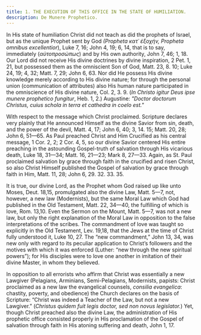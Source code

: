 ```yaml
---
title: 1. THE EXECUTION OF THIS OFFICE IN THE STATE OF HUMILIATION.
description: De Munere Prophetico.
---
```


In His state of humiliation Christ did not teach as did the prophets of Israel, but as the unique Prophet sent by God _(Propheta κατ᾽ ἐξοχήν, Propheta omnibus excellentior_), Luke 7, 16; John 4, 19; 6, 14, that is to say, immediately (_αὐτοπροσώπως_) and by His own authority, John 7, 46; 1, 18. Our Lord did not receive His divine doctrines by divine inspiration, 2 Pet. 1, 21, but possessed them as the omniscient Son of God, Matt. 23, 8. 10; Luke 24, 19; 4, 32; Matt. 7, 29; John 6, 63. Nor did He possess His divine knowledge merely according to His divine nature; for through the personal union (communication of attributes) also His human nature participated in the omniscience of His divine nature, Col. 2, 3. 9. (_In Christo igitur Deus ipse munere prophetico fungitur_, Heb. 1, 2.) Augustine: _"Doctor doctorum Christus, cuius schola in terra et cathedra in coelo est."_

With respect to the message which Christ proclaimed. Scripture declares very plainly that He announced Himself as the divine Savior from sin, death, and the power of the devil, Matt. 4, 17; John 6, 40; 3, 14. 15; Matt. 20, 28; John 6, 51—65. As Paul preached Christ and Him Crucified as his central message, 1 Cor. 2, 2; 2 Cor. 4, 5, so our divine Savior centered His entire preaching in the astounding Gospel-truth of salvation through His vicarious death, Luke 18, 31—34; Matt. 16, 21—23; Mark 8, 27—33. Again, as St. Paul proclaimed salvation by grace through faith in the crucified and risen Christ, so also Christ Himself published the Gospel of salvation by grace through faith in Him, Matt. 11, 28; John 6, 29. 32. 33. 35. 

It is true, our divine Lord, as the Prophet whom God raised up like unto Moses, Deut. 18,15, promulgated also the divine Law, Matt. 5—7, not, however, a new law (Modernists), but the same Moral Law which God had published in the Old Testament, Matt. 22, 34—40, the fulfilling of which is love, Rom. 13,10. Even the Sermon on the Mount, Matt. 5—7, was not a new law, but only the right explanation of the Moral Law in opposition to the false interpretations of the scribes. The commandment of love was taught so explicitly in the Old Testament, Lev. 19,18, that the Jews at the time of Christ fully understood it, Luke 10, 27. The “new commandment,” John 13, 34, was new only with regard to its peculiar application to Christ’s followers and the motives with which it was enforced (Luther: “new through the new spiritual powers”); for His disciples were to love one another in imitation of their divine Master, in whom they believed. 

In opposition to all errorists who affirm that Christ was essentially a new Lawgiver (Pelagians, Arminians, Semi-Pelagians, Modernists, papists: Christ proclaimed as a new law the evangelical counsels, _consilia evangelica_: chastity, poverty, and obedience) the Church declares on the basis of Scripture: “Christ was indeed a Teacher of the Law, but not a new Lawgiver.” (_Christus quidem fuit legis doctor, sed non novus legislator._) Yet, though Christ preached also the divine Law, the administration of His prophetic office consisted properly in His proclamation of the Gospel of salvation through faith in His atoning suffering and death, John 1, 17. 
